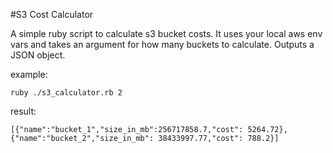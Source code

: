 #S3 Cost Calculator  

A simple ruby script to calculate s3 bucket costs. It uses your local aws env vars and takes an argument for how many buckets to calculate. Outputs a JSON object.

example:  
```
ruby ./s3_calculator.rb 2
```  
result:  
```
[{"name":"bucket_1","size_in_mb":256717858.7,"cost": 5264.72},{"name":"bucket_2","size_in_mb": 38433997.77,"cost": 788.2}]
```
